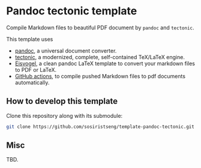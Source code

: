 # Pandoc tectonic template

Compile Markdown files to beautiful PDF document by `pandoc` and `tectonic`.

This template uses

- [pandoc](https://pandoc.org/), a universal document converter. 
- [tectonic](https://tectonic-typesetting.github.io/en-US/), a modernized, complete, self-contained TeX/LaTeX engine.
- [Eisvogel](https://github.com/Wandmalfarbe/pandoc-latex-template), a clean pandoc LaTeX template to convert your markdown files to PDF or LaTeX.
- [GitHub actions](https://github.com/features/actions), to compile pushed Markdown files to pdf documents automatically.

## How to develop this template

Clone this repository along with its submodule:

```bash
git clone https://github.com/sosiristseng/template-pandoc-tectonic.git --recursive
```

## Misc

TBD.